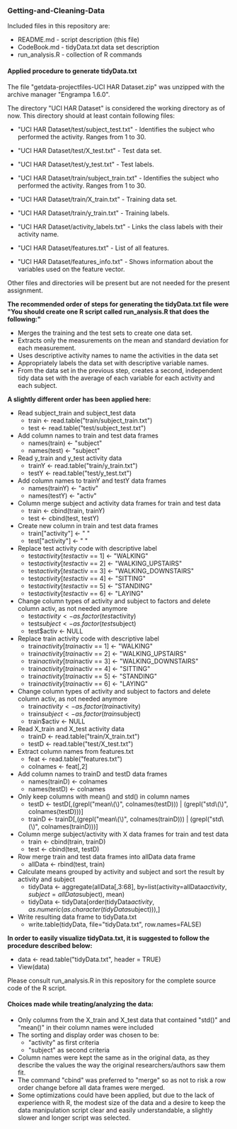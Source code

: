 ### Getting-and-Cleaning-Data

Included files in this repository are:

- README.md - script description (this file)
- CodeBook.md - tidyData.txt data set description
- run_analysis.R - collection of R commands


#### Applied procedure to generate tidyData.txt

The file "getdata-projectfiles-UCI HAR Dataset.zip" was unzipped with the archive manager "Engrampa 1.6.0".

The directory "UCI HAR Dataset" is considered the working directory as of now. This directory should at least contain following files:

- "UCI HAR Dataset/test/subject_test.txt" - Identifies the subject who performed the activity. Ranges from 1 to 30.
- "UCI HAR Dataset/test/X_test.txt" - Test data set.
- "UCI HAR Dataset/test/y_test.txt" - Test labels.

- "UCI HAR Dataset/train/subject_train.txt" - Identifies the subject who performed the activity. Ranges from 1 to 30.
- "UCI HAR Dataset/train/X_train.txt" - Training data set.
- "UCI HAR Dataset/train/y_train.txt" - Training labels.

- "UCI HAR Dataset/activity_labels.txt" - Links the class labels with their activity name.
- "UCI HAR Dataset/features.txt" - List of all features.
- "UCI HAR Dataset/features_info.txt" - Shows information about the variables used on the feature vector.

Other files and directories will be present but are not needed for the present assignment.

**The recommended order of steps for generating the tidyData.txt file were "You should create one R script called run_analysis.R that does the following:"**
- Merges the training and the test sets to create one data set.
- Extracts only the measurements on the mean and standard deviation for each measurement. 
- Uses descriptive activity names to name the activities in the data set
- Appropriately labels the data set with descriptive variable names. 
- From the data set in the previous step, creates a second, independent tidy data set with the average of each variable for each activity and each subject.

**A slightly different order has been applied here:**
- Read subject_train and subject_test data
  - train <- read.table("train/subject_train.txt")
  - test <- read.table("test/subject_test.txt")
- Add column names to train and test data frames
  - names(train) <- "subject"
  - names(test) <- "subject"
- Read y_train and y_test activity data
  - trainY <- read.table("train/y_train.txt")
  - testY <- read.table("test/y_test.txt")
- Add column names to trainY and testY data frames
  - names(trainY) <- "activ"
  - names(testY) <- "activ"
- Column merge subject and activity data frames for train and test data
  - train <- cbind(train, trainY)
  - test <- cbind(test, testY)
- Create new column in train and test data frames
  - train["activity"] <- " "
  - test["activity"] <- " "
- Replace test activity code with descriptive label
  - test$activity[test$activ == 1] <- "WALKING"
  - test$activity[test$activ == 2] <- "WALKING_UPSTAIRS"
  - test$activity[test$activ == 3] <- "WALKING_DOWNSTAIRS"
  - test$activity[test$activ == 4] <- "SITTING"
  - test$activity[test$activ == 5] <- "STANDING"
  - test$activity[test$activ == 6] <- "LAYING"
- Change column types of activity and subject to factors and delete column activ, as not needed anymore
  - test$activity <- as.factor(test$activity)
  - test$subject <- as.factor(test$subject)
  - test$activ <- NULL
- Replace train activity code with descriptive label
  - train$activity[train$activ == 1] <- "WALKING"
  - train$activity[train$activ == 2] <- "WALKING_UPSTAIRS"
  - train$activity[train$activ == 3] <- "WALKING_DOWNSTAIRS"
  - train$activity[train$activ == 4] <- "SITTING"
  - train$activity[train$activ == 5] <- "STANDING"
  - train$activity[train$activ == 6] <- "LAYING"
- Change column types of activity and subject to factors and delete column activ, as not needed anymore
  - train$activity <- as.factor(train$activity)
  - train$subject <- as.factor(train$subject)
  - train$activ <- NULL
- Read X_train and X_test activity data
  - trainD <- read.table("train/X_train.txt")
  - testD <- read.table("test/X_test.txt")
- Extract column names from features.txt
  - feat <- read.table("features.txt")
  - colnames <- feat[,2]
- Add column names to trainD and testD data frames
  - names(trainD) <- colnames
  - names(testD) <- colnames
- Only keep columns with mean() and std() in column names
  - testD <- testD[,(grepl("mean\\(\\)", colnames(testD))) | (grepl("std\\(\\)", colnames(testD)))]
  - trainD <- trainD[,(grepl("mean\\(\\)", colnames(trainD))) | (grepl("std\\(\\)", colnames(trainD)))]
- Column merge subject/activity with X data frames for train and test data
  - train <- cbind(train, trainD)
  - test <- cbind(test, testD)
- Row merge train and test data frames into allData data frame
  - allData <- rbind(test, train)
- Calculate means grouped by activity and subject and sort the result by activity and subject
  - tidyData <- aggregate(allData[,3:68], by=list(activity=allData$activity, subject=allData$subject), mean)
  - tidyData <- tidyData[order(tidyData$activity, as.numeric(as.character(tidyData$subject))),]
- Write resulting data frame to tidyData.txt
  - write.table(tidyData, file="tidyData.txt", row.names=FALSE)

**In order to easily visualize tidyData.txt, it is suggested to follow the procedure described below:**
- data <- read.table("tidyData.txt", header = TRUE)
- View(data)

Please consult run_analysis.R in this repository for the complete source code of the R script.

#### Choices made while treating/analyzing the data:
- Only columns from the X_train and X_test data that contained "std()" and "mean()" in their column names were included
- The sorting and display order was chosen to be:
  - "activity" as first criteria
  - "subject" as second criteria
- Column names were kept the same as in the original data, as they describe the values the way the original researchers/authors saw them fit.
- The command "cbind" was preferred to "merge" so as not to risk a row order change before all data frames were merged.
- Some optimizations could have been applied, but due to the lack of experience with R, the modest size of the data and a desire to keep the data manipulation script clear and easily understandable, a slightly slower and longer script was selected.
